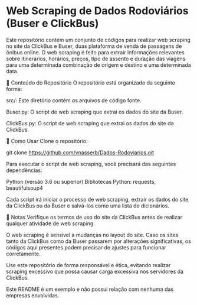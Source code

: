 # Web Scraping de Dados Rodoviários (Buser e ClickBus)

Este repositório contém um conjunto de códigos para realizar web scraping no site da ClickBus e Buser, duas plataforma de venda de passagens de ônibus online. O web scraping é feito para extrair informações relevantes sobre itinerários, horários, preços, tipo de assento e duração das viagens para uma determinada combinação de origem e destino e uma determinada data.

📁 Conteúdo do Repositório
O repositório está organizado da seguinte forma:

src/: Este diretório contém os arquivos de código fonte.

Buser.py: O script de web scraping que extrai os dados do site da Buser.

ClickBus.py: O script de web scraping que extrai os dados do site da ClickBus.

🚀 Como Usar
Clone o repositório:

git clone https://github.com/vnasserb/Dados-Rodoviarios.git

Para executar o script de web scraping, você precisará das seguintes dependências:

Python (versão 3.6 ou superior)
Bibliotecas Python: requests, beautifulsoup4

Cada script irá iniciar o processo de web scraping, extrair os dados do site da ClickBus ou da Buser e salvá-los como uma lista de dicionários.

📝 Notas
Verifique os termos de uso do site da ClickBus antes de realizar qualquer atividade de web scraping.

O web scraping é sensível a mudanças no layout do site. Caso os sites tanto da ClickBus como da Buser passarem por alterações significativas, os códigos aqui presentes podem precisar de ajustes para funcionar corretamente.

Use este repositório de forma responsável e ética, evitando realizar scraping excessivo que possa causar carga excessiva nos servidores da ClickBus.

Este README é um exemplo e não possui relação com nenhuma das empresas envolvidas.
